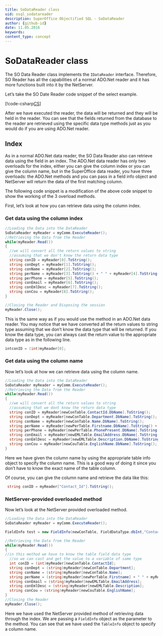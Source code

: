 ```yaml
---
title: SoDataReader class
uid: osql_sodatareader
description: SuperOffice Objectified SQL - SoDataReader
author: {github-id}
date: 11.05.2016
keywords:
content_type: concept
---
```


# SoDataReader class

The SO Data Reader class implements the `IDataReader` interface. Therefore, SO Reader has all the capabilities of a normal ADO.Net reader and it has more functions built into it by the NetServer.

Let’s take the SO Date Reader code snippet of the select example.

[!code-csharp[CS](howto/includes/select-2.cs?range=38-50)]

After we have executed the reader, the data will be returned and they will be held in the reader. You can see that the fields returned from the database to the reader are retrieved using the specific data type methods just as you would do if you are using ADO.Net reader.

## Index

As in a normal ADO.Net data reader, the SO Data Reader also can retrieve data using the field in an index. The ADO.Net data reader has only two overloads for the index, either you can give the column index or you can give the column name, but in the SuperOffice data reader, you have three overloads: the ADO.Net methods and you can pass in a field info object and NetServer will return the data of the first matching column.

The following code snippet is a modification of the above code snippet to show the working of the 3 overload methods.

First, let’s look at how you can retrieve data using the column index.

### Get data using the column index

```csharp
//Loading the Data into the DataReader
SoDataReader myReader = myComm.ExecuteReader();
//Retrieving the Data from the Reader
while(myReader.Read())
{
  //we will convert all the return values to string
  //assuming that we don't know the return data type
  string conID = myReader[0].ToString();
  string conDept = myReader[1].ToString();
  string conName = myReader[2].ToString();
  string perName = myReader[3].ToString() + " " + myReader[4].ToString();
  string perPhone = myReader[5].ToString();
  string conEmail = myReader[6].ToString();
  string conEmlDesc = myReader[7].ToString();
  string conCou = myReader[8].ToString();
}

//Closing the Reader and Disposing the session
myReader.Close();
```

This is the same way as if you would use the method in an ADO.Net data reader. You may notice that we have converted all the return values to string type assuming that we don’t know the data type that will be returned. If you know the data type, you can always cast the return value to the appropriate data type as in the following line.

```csharp
intconID = (int)myReader[0];
```

### Get data using the column name

Now let’s look at how we can retrieve data using the column name.

```csharp
//Loading the Data into the DataReader
SoDataReader myReader = myComm.ExecuteReader();
//Retrieving the Data from the Reader
while(myReader.Read())
{
  //we will convert all the return values to string
  //assuming that we dont know the return data type
  string conID = myReader[newConTable.ContactId.DbName].ToString();
  string conDept = myReader[newConTable.Department.DbName].ToString();
  string conName = myReader[newConTable.Name.DbName].ToString();
  string perName = myReader[newPerTable.Firstname.DbName].ToString() + " " + myReader[newPerTable.Lastname.DbName].ToString();
  string perPhone = myReader[newPerTable.PhonePresent.DbName].ToString();
  string conEmail = myReader[newEMLTable.EmailAddress.DbName].ToString();
  string conEmlDesc = myReader[newEMLTable.Description.DbName].ToString();
  string conCou = myReader[newCouTable.EnglishName.DbName].ToString();
}
```

Here we have given the column name by using the appropriate table info object to specify the column name. This is a good way of doing it since you don’t have to know the exact name of the table column.

Of course, you can give the column name and retrieve the data like this:

```csharp
 string conID = myReader["Contact_Id"].ToString();
```

### NetServer-provided overloaded method

Now let’s look at the NetServer provided overloaded method.

```csharp
//Loading the Data into the DataReader
SoDataReader myReader = myComm.ExecuteReader();

FieldInfo test = new FieldInfo(newConTable, FieldDataType.dbInt,"Contact_Id");

//Retrieving the Data from the Reader
while(myReader.Read())
{
//in this method we have to know the table field data type
  //so we can cast and get the value to a variable of same type
  int conID = (int)myReader[newConTable.ContactId];
  string conDept = (string)myReader[newConTable.Department];
  string conName = (string)myReader[newConTable.Name];
  string perName = (string)myReader[newPerTable.Firstname] + " " + myReader[newPerTable.Lastname];
  string conEmail = (string)myReader[newEMLTable.EmailAddress];
  string conEmlDesc = (string)myReader[newEMLTable.Description];
  string conCou = (string)myReader[newCouTable.EnglishName];
}
//Closing the Reader
myReader.Close();
```

Here we have used the NetServer provided method of retrieving data through the index. We are passing a `FieldInfo` object as the parameter to the method. You can see that we have used the `TableInfo` object to specify a column name.
